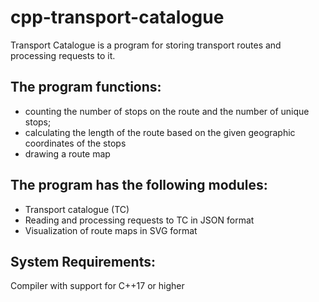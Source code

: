 # cpp-transport-catalogue
Transport Catalogue is a program for storing transport routes and processing requests to it.
## The program functions:
- counting the number of stops on the route and the number of unique stops;
- calculating the length of the route based on the given geographic coordinates of the stops
- drawing a route map  
## The program has the following modules:
- Transport catalogue (TC)
- Reading and processing requests to TC in JSON format
- Visualization of route maps in SVG format  

## System Requirements:
Compiler with support for C++17 оr higher

